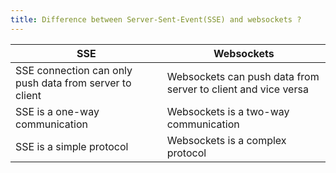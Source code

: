 ```yaml
---
title: Difference between Server-Sent-Event(SSE) and websockets ?
---
```


| SSE                                                     | Websockets                                                    |
| ------------------------------------------------------- | ------------------------------------------------------------- |
| SSE connection can only push data from server to client | Websockets can push data from server to client and vice versa |
| SSE is a one-way communication                          | Websockets is a two-way communication                         |
| SSE is a simple protocol                                | Websockets is a complex protocol                              |
